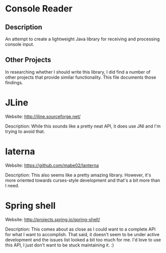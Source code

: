 <!--

######################################################################
#
# File: INSTALL.md
#
# Copyright (c) 2017, Adam W. Dace.  All Rights Reserved.
# Please see the accompanying LICENSE file for license information.
#
######################################################################

-->

# Console Reader
## Description
An attempt to create a lightweight Java library for receiving and processing
console input.

## Other Projects
In researching whether I should write this library, I did find a number of
other projects that provide similar functionality.  This file documents
those findings.

# JLine
Website: http://jline.sourceforge.net/

Description: While this sounds like a pretty neat API, it does use JNI
and I'm trying to avoid that.

# laterna
Website: https://github.com/mabe02/lanterna

Description: This also seems like a pretty amazing library.  However, it's
more oriented towards curses-style development and that's a bit more than
I need.

# Spring shell
Website: http://projects.spring.io/spring-shell/

Description: This comes about as close as I could want to a complete API
for what I want to accomplish.  That said, it doesn't seem to be under
active development and the issues list looked a bit too much for me.
I'd love to use this API, I just don't want to be stuck maintaining it.  :)
